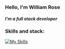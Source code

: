### Hello, I'm William Rose

<!--
**WilliamTRose756/WilliamTRose756** is a ✨ _special_ ✨ repository because its `README.md` (this file) appears on your GitHub profile.
Here are some ideas to get you started:

### 🔭 I’m currently working on a github user search app
- 🌱 I’m currently learning react
- 👯 I’m looking to collaborate on open source projects
- 🤔 I’m looking for help with ...
- 💬 Ask me about ...
- 📫 How to reach me: ...
- ⚡ Fun fact: ...
-->

<h5> I'm a full stack developer <h5/>


### Skills and stack:
[![My Skills](https://skills.thijs.gg/icons?i=py,js,react,django,html,css,nodejs,git,aws,postgres,bootstrap,tailwind)](https://skills.thijs.gg)


